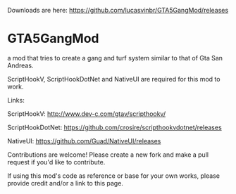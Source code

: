 Downloads are here: https://github.com/lucasvinbr/GTA5GangMod/releases

# GTA5GangMod
a mod that tries to create a gang and turf system similar to that of Gta San Andreas.

ScriptHookV, ScriptHookDotNet and NativeUI are required for this mod to work.

Links:

ScriptHookV: http://www.dev-c.com/gtav/scripthookv/

ScriptHookDotNet: https://github.com/crosire/scripthookvdotnet/releases

NativeUI: https://github.com/Guad/NativeUI/releases

Contributions are welcome! Please create a new fork and make a pull request if you'd like to contribute.

If using this mod's code as reference or base for your own works, please provide credit and/or a link to this page.
